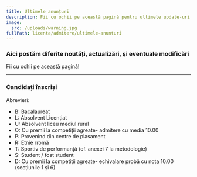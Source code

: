 ```yaml
---
title: Ultimele anunțuri
description: Fii cu ochii pe această pagină pentru ultimele update-uri!
image:
  src: /uploads/warning.jpg
fullPath: licenta/admitere/ultimele-anunturi
---
```

### Aici postăm diferite noutăți, actualizări, și eventuale modificări

Fii cu ochii pe această pagină!

- - -

### Candidați înscriși

<ImageGallery items="[{|src|:|/uploads/vineri-10.jpg|},{}]"></ImageGallery>

Abrevieri:
- B: Bacalaureat
- L: Absolvent Licențiat
- U: Absolvent liceu mediul rural
- O: Cu premii la competiții agreate- admitere cu media 10.00
- P: Provenind din centre de plasament
- R: Etnie rromă
- T: Sportiv de performanță (cf. anexei 7 la metodologie)
- S: Student / fost student
- D: Cu premii la competiții agreate- echivalare probă cu nota 10.00 (secțiunile 1 și 6)

